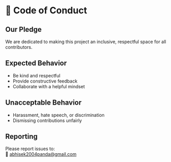 # 🌟 Code of Conduct

## Our Pledge

We are dedicated to making this project an inclusive, respectful space for all contributors.

## Expected Behavior

- Be kind and respectful
- Provide constructive feedback
- Collaborate with a helpful mindset

## Unacceptable Behavior

- Harassment, hate speech, or discrimination
- Dismissing contributions unfairly

## Reporting

Please report issues to:  
📧 [abhisek2004panda@gmail.com](mailto:abhisek2004panda@gmail.com)
